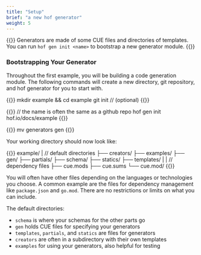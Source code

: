 ```yaml
---
title: "Setup"
brief: "a new hof generator"
weight: 5
---
```


{{<lead>}}
Generators are made of some CUE files and directories of templates.
You can run `hof gen init <name>` to bootstrap a new generator module.
{{</lead>}}

### Bootstrapping Your Generator

Throughout the first example, you will be
building a code generation module.
The following commands will create a new
directory, git repository, and hof generator
for you to start with.

{{<codeInner title="Create working directory">}}
mkdir example && cd example
git init      // (optional)
{{</codeInner>}}

{{<codeInner title="Initialize a generator module">}}
// the name is often the same as a github repo
hof gen init hof.io/docs/example
{{</codeInner>}}

{{<codeInner title="temporary fix for v0.6.7">}}
mv generators gen
{{</codeInner>}}

Your working directory should now look like:

{{<codeInner title="Module layout">}}
example/
|  // default directories
├── creators/
├── examples/
├── gen/
├── partials/
├── schema/
├── statics/
├── templates/
|
|  // dependency files
├── cue.mods
├── cue.sums
└── cue.mod/
{{</codeInner>}}

You will often have other files depending on the languages or technologies you choose.
A common example are the files for dependency management like `package.json` and `go.mod`.
There are no restrictions or limits on what you can include.

The default directories:

- `schema` is where your schemas for the other parts go
- `gen` holds CUE files for specifying your generators
- `templates`, `partials`, and `statics` are files for generators
- `creators` are often in a subdirectory with their own templates
- `examples` for using your generators, also helpful for testing

